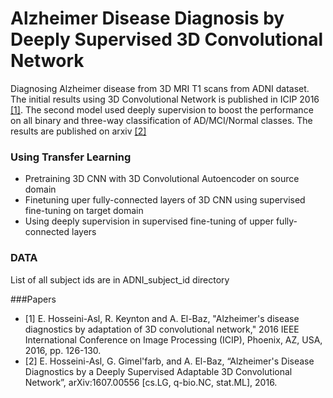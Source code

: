 # Alzheimer Disease Diagnosis by Deeply Supervised 3D Convolutional Network
Diagnosing Alzheimer disease from 3D MRI T1 scans from ADNI dataset. The initial results using 3D Convolutional Network is published in ICIP 2016 [[1]](https://arxiv.org/abs/1607.00455). The second model used deeply supervision to boost the performance on all binary and three-way classification of AD/MCI/Normal classes. The results are published on arxiv [[2]]([https://arxiv.org/abs/1607.00556)

### Using Transfer Learning 
* Pretraining 3D CNN with 3D Convolutional Autoencoder on source domain  
* Finetuning uper fully-connected layers of 3D CNN using supervised fine-tuning on target domain  
* Using deeply supervision in supervised fine-tuning of upper fully-connected layers  

### DATA
List of all subject ids are in ADNI_subject_id directory


###Papers 
* [1] E. Hosseini-Asl, R. Keynton and A. El-Baz, "Alzheimer's disease diagnostics by adaptation of 3D convolutional network," 2016 IEEE International Conference on Image Processing (ICIP), Phoenix, AZ, USA, 2016, pp. 126-130. 
* [2] E. Hosseini-Asl, G. Gimel'farb, and A. El-Baz, “Alzheimer's Disease Diagnostics by a  Deeply Supervised Adaptable 3D Convolutional Network”, arXiv:1607.00556 [cs.LG, q-bio.NC, stat.ML], 2016.
